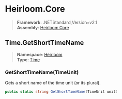 # Heirloom.Core

> **Framework**: .NETStandard,Version=v2.1  
> **Assembly**: [Heirloom.Core][0]  

## Time.GetShortTimeName

> **Namespace**: [Heirloom][0]  
> **Type**: [Time][1]  

### GetShortTimeName(TimeUnit)

Gets a short name of the time unit (or its plural).

```cs
public static string GetShortTimeName(TimeUnit unit)
```

[0]: ../Heirloom.Core.md
[1]: Heirloom.Time.md
